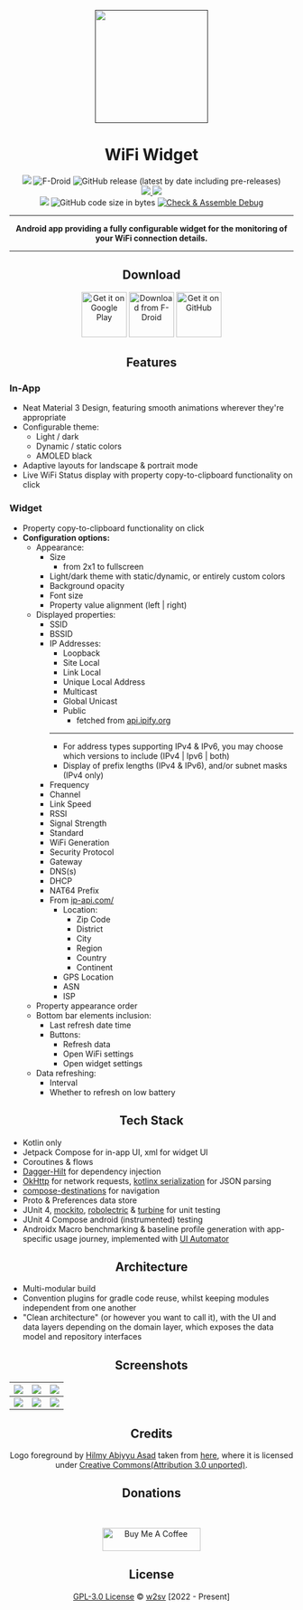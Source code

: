 <p align="center">
  <a href=""><img width="200" height="200" src="https://github.com/w2sv/WiFi-Widget/blob/main/app/src/main/res/mipmap-xxxhdpi/logo_round.png"></a>
</p>
<h1 align="center">WiFi Widget</h1>

<p align="center">
  <img src="https://img.shields.io/endpoint?color=green&logo=google-play&logoColor=green&url=https%3A%2F%2Fplay.cuzi.workers.dev%2Fplay%3Fi%3Dcom.w2sv.wifiwidget%26l%3DPlay%2520Store%26m%3D%24version"/>
  <img alt="F-Droid" src="https://img.shields.io/f-droid/v/com.w2sv.wifiwidget">
  <img alt="GitHub release (latest by date including pre-releases)" src="https://img.shields.io/github/v/release/w2sv/WiFi-Widget?include_prereleases"/>

  <br>

  <a href="https://github.com/w2sv/WiFi-Widget/releases">
    <img src="https://img.shields.io/github/downloads/w2sv/WiFi-Widget/total?label=Downloads&logo=github"/>
  </a>
  <img src="https://img.shields.io/endpoint?color=green&logo=google-play&logoColor=green&url=https%3A%2F%2Fplay.cuzi.workers.dev%2Fplay%3Fi%3Dcom.w2sv.wifiwidget%26l%3DDownloads%26m%3D%24totalinstalls"/>

  <br>

  <img src="https://img.shields.io/github/license/w2sv/WiFi-Widget">
  <img alt="GitHub code size in bytes" src="https://img.shields.io/github/languages/code-size/w2sv/WiFi-Widget">
  <a href="https://github.com/w2sv/WiFi-Widget/actions/workflows/workflow.yaml"><img alt="Check & Assemble Debug" src="https://github.com/w2sv/WiFi-Widget/actions/workflows/workflow.yaml/badge.svg"></a>

</p>

------

<p align="center">
<b>Android app providing a fully configurable widget for the monitoring of your WiFi connection details.</b>
</p>

------

<h2 align="center">Download</h2>

<p align="center">
<a href="https://play.google.com/store/apps/details?id=com.w2sv.wifiwidget"><img alt="Get it on Google Play" src="https://play.google.com/intl/en_us/badges/images/generic/en_badge_web_generic.png" height="80"/></a>
<a href="https://f-droid.org/packages/com.w2sv.wifiwidget/"><img alt="Download from F-Droid" src="https://fdroid.gitlab.io/artwork/badge/get-it-on.png" height="80"/></a>
<a href="https://github.com/w2sv/WiFi-Widget/releases/latest"><img alt="Get it on GitHub" src="https://github.com/machiav3lli/oandbackupx/blob/034b226cea5c1b30eb4f6a6f313e4dadcbb0ece4/badge_github.png" height="80"/></a>
</p>

<h2 align="center">Features</h2>

### In-App

- Neat Material 3 Design, featuring smooth animations wherever they're appropriate
- Configurable theme:
    - Light / dark
    - Dynamic / static colors
    - AMOLED black
- Adaptive layouts for landscape & portrait mode
- Live WiFi Status display with property copy-to-clipboard functionality on click

### Widget
- Property copy-to-clipboard functionality on click
- **Configuration options:**
    - Appearance:
        - Size
          - from 2x1 to fullscreen
        - Light/dark theme with static/dynamic, or entirely custom colors
        - Background opacity
        - Font size
        - Property value alignment (left | right)
    - Displayed properties:
        - SSID
        - BSSID
        - IP Addresses:
            - Loopback
            - Site Local
            - Link Local
            - Unique Local Address
            - Multicast
            - Global Unicast
            - Public
                - fetched from [api.ipify.org](https://api.ipify.org)
            ---
            - For address types supporting IPv4 & IPv6, you may choose which versions to include (IPv4 | Ipv6 | both)
            - Display of prefix lengths (IPv4 & IPv6), and/or subnet masks (IPv4 only)
        - Frequency
        - Channel
        - Link Speed
        - RSSI
        - Signal Strength
        - Standard
        - WiFi Generation
        - Security Protocol
        - Gateway
        - DNS(s)
        - DHCP
        - NAT64 Prefix
        - From [ip-api.com/](https://ip-api.com/)
            - Location:
                - Zip Code
                - District
                - City
                - Region
                - Country
                - Continent
            - GPS Location
            - ASN
            - ISP
    - Property appearance order
    - Bottom bar elements inclusion:
        - Last refresh date time
        - Buttons:
            - Refresh data
            - Open WiFi settings
            - Open widget settings
    - Data refreshing:
        - Interval
        - Whether to refresh on low battery

<h2 align="center">Tech Stack</h2>

- Kotlin only
- Jetpack Compose for in-app UI, xml for widget UI
- Coroutines & flows
- [Dagger-Hilt](https://dagger.dev/hilt/) for dependency injection
- [OkHttp](https://square.github.io/okhttp/) for network requests, [kotlinx serialization](https://github.com/Kotlin/kotlinx.serialization) for JSON parsing
- [compose-destinations](https://github.com/raamcosta/compose-destinations) for navigation
- Proto & Preferences data store
- JUnit 4, [mockito](https://github.com/mockito/mockito), [robolectric](https://robolectric.org/) & [turbine](https://github.com/cashapp/turbine) for unit testing
- JUnit 4 Compose android (instrumented) testing
- Androidx Macro benchmarking & baseline profile generation with app-specific usage journey, implemented with [UI Automator](https://developer.android.com/training/testing/other-components/ui-automator)

<h2 align="center">Architecture</h2>

- Multi-modular build
- Convention plugins for gradle code reuse, whilst keeping modules independent from one another
- "Clean architecture" (or however you want to call it), with the UI and data layers depending on the domain layer, which exposes the data model and repository interfaces

<h2 align="center">Screenshots</h2>

| ![](https://github.com/w2sv/WiFi-Widget/blob/main/app/src/main/play/listings/en-US/graphics/phone-screenshots/1.jpg) | ![](https://github.com/w2sv/WiFi-Widget/blob/main/app/src/main/play/listings/en-US/graphics/phone-screenshots/2.jpg) | ![](https://github.com/w2sv/WiFi-Widget/blob/main/app/src/main/play/listings/en-US/graphics/phone-screenshots/3.jpg) |
|----------------------------------------------------------------------------------------------------------------------|----------------------------------------------------------------------------------------------------------------------|----------------------------------------------------------------------------------------------------------------------|
| ![](https://github.com/w2sv/WiFi-Widget/blob/main/app/src/main/play/listings/en-US/graphics/phone-screenshots/4.jpg) | ![](https://github.com/w2sv/WiFi-Widget/blob/main/app/src/main/play/listings/en-US/graphics/phone-screenshots/5.jpg) | ![](https://github.com/w2sv/WiFi-Widget/blob/main/app/src/main/play/listings/en-US/graphics/phone-screenshots/6.jpg) |

<h2 align="center">Credits</h2>

<p align="center">
Logo foreground by <a href="https://freeicons.io/profile/75801">Hilmy Abiyyu Asad</a> taken
from <a href="https://freeicons.io/computer-devices-3/router-wifi-internet-hotspot-icon-487667#">here</a>,
where it is licensed
under <a href="https://creativecommons.org/licenses/by/3.0/">Creative Commons(Attribution 3.0 unported)</a>.
</p>

<h2 align="center">Donations</h2>
<br>
<p align="center">
<a href="https://www.buymeacoffee.com/w2sv" target="_blank"><img src="https://www.buymeacoffee.com/assets/img/custom_images/orange_img.png" alt="Buy Me A Coffee" style="height: 41px !important;width: 174px !important" ></a>
</p>

<h2 align="center">License</h2>

<p align="center">
<a href="https://github.com/w2sv/WiFi-Widget/blob/main/LICENSE">GPL-3.0 License</a> © <a href="https://github.com/w2sv">w2sv</a> [2022 - Present]
</p>

